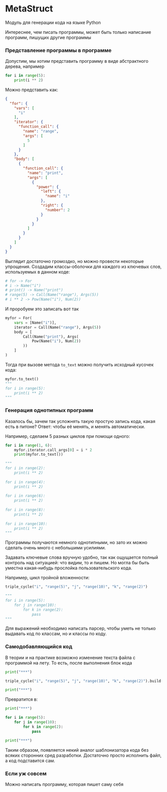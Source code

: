 # MetaStruct

Модуль для генерации кода на языке Python

Интереснее, чем писать программы, может быть только написание программ, пишущих другие программы

### Представление программы в программе

Допустим, мы хотим представить программу в виде абстрактного дерева, например

```python
for i in range(5):
    print(i ** 2)
```

Можно представить как:

```json
{
  "for": {
    "vars": [
      "i"
    ],
    "iterator": {
      "function_call": {
        "name": "range",
        "args": [
          5
        ]
      }
    },
    "body": [
      {
        "function_call": {
          "name": "print",
          "args": [
            {
              "power": {
                "left": {
                  "name": "i"
                },
                "right": {
                  "number": 2
                }
              }
            }
          ]
        }
      }
    ]
  }
}
```

Выглядит достаточно громоздко, но можно провести некоторые упрощения.
Создадим классы-оболочки для каждого из ключевых слов, используемых в данном коде:

```python
# for -> For
# i -> Name("i")
# print() -> Name("print")
# range(5) -> Call(Name("range"), Args(5))
# i ** 2 -> Pow(Name("i"), Num(2))

```

И проробуем это записать вот так

```python
myfor = For(
    vars = [Name("i")],
    iterator = Call(Name("range"), Args(5))
    body = [
        Call(Name("print"), Args(
            Pow(Name("i"), Num(2))
        ))
    ]
)
```

Тогда при вызове метода `to_text` можно получить исходный кусочек кода:

```python
myfor.to_text()
"""
for i in range(5):
    print(i ** 2)
"""
```

### Генерация однотипных программ

Казалось бы, зачем так усложнять такую простую запись кода, какая есть в питоне? Ответ: чтобы её менять, и менять 
автоматически.

Например, сделаем 5 разных циклов при помощи одного:
```python
for i in range(1, 6):
    myfor.iterator.call_args[0] = i * 2
    print(myfor.to_text())

"""
for i in range(2):
    print(i ** 2)
    
for i in range(4):
    print(i ** 2)
    
for i in range(6):
    print(i ** 2)
    
for i in range(8):
    print(i ** 2)
    
for i in range(10):
    print(i ** 2)
"""
```

Программы получаются немного однотипными, но зато их можно сделать очень много с небольшими усилиями.

Задавать ключевые слова вручную удобно, так как ощущается полный контроль над ситуацией: что видим, то и пишем.
Но могла бы быть уместна какая-нибудь прослойка пользовательского кода.

Например, цикл тройной вложенности:

```python
triple_cycle("i", "range(5)", "j", "range(10)", "k", "range(2)")

"""
for i in range(5):
    for j in range(10):
        for k in range(2):
            pass
"""
```

Для выражений необходимо написать парсер, чтобы уметь не только выдавать код по классам, но и классы по коду.

### Самодобавляющийся код

В теории и на практике возможно изменение текста файла с программой на лету. То есть, после выполнения блок кода

```python
print("***")

triple_cycle("i", "range(5)", "j", "range(10)", "k", "range(2)").build()

print("***")
```

Превратится в:

```python
print("***")

for i in range(5):
    for j in range(10):
        for k in range(2):
            pass

print("***")
```

Таким образом, появляется некий аналог шаблонизатора кода без всяких сторонних сред разработки. Достаточно просто 
исполнить файл, а код подставится сам.

### Если уж совсем

Можно написать программу, которая пишет саму себя

